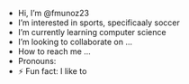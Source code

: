-  Hi, I’m @fmunoz23 
-  I’m interested in sports, specificaaly soccer 
-  I’m currently learning computer science 
-  I’m looking to collaborate on ...
-  How to reach me ...
-  Pronouns: 
- ⚡ Fun fact: I like to 

